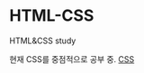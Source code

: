 # HTML-CSS
HTML&amp;CSS study

현재 CSS를 중점적으로 공부 중. 
[CSS](https://github.com/bgj0127/HTML-CSS/tree/master/CSS)
